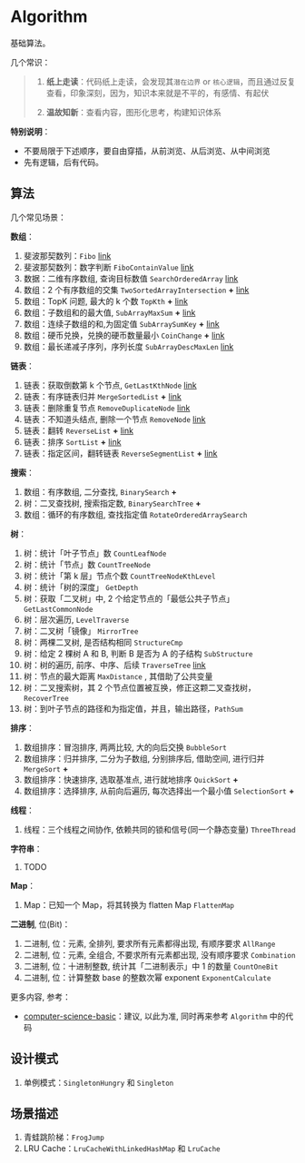 # Algorithm

基础算法。

几个常识：

> 1. **纸上走读**：代码纸上走读，会发现其`潜在边界` or `核心逻辑`，而且通过反复查看，印象深刻，因为，知识本来就是不平的，有感情、有起伏
> 
> 2. **温故知新**：查看内容，图形化思考，构建知识体系

**特别说明**：

* 不要局限于下述顺序，要自由穿插，从前浏览、从后浏览、从中间浏览
* 先有逻辑，后有代码。

## 算法

几个常见场景：

**数组**：

1. 斐波那契数列：`Fibo` [link](src/main/java/top/ningg/algo/array/Fibo.java)
2. 斐波那契数列：数字判断 `FiboContainValue` [link](src/main/java/top/ningg/algo/array/FiboContainValue.java)
3. 数据：二维有序数组, 查询目标数值 `SearchOrderedArray` [link](src/main/java/top/ningg/algo/array/SearchOrderedArray.java)
4. 数组：2 个有序数组的交集 `TwoSortedArrayIntersection` **+** [link](src/main/java/top/ningg/algo/array/TwoSortedArrayIntersection.java) 
5. 数组：TopK 问题, 最大的 k 个数 `TopKth` **+** [link](src/main/java/top/ningg/algo/array/TopKth.java)
6. 数组：子数组和的最大值, `SubArrayMaxSum` **+** [link](src/main/java/top/ningg/algo/array/SubArrayMaxSum.java)
7. 数组：连续子数组的和,为固定值 `SubArraySumKey` **+** [link](src/main/java/top/ningg/algo/array/SubArraySumKey.java)
8. 数组：硬币兑换，兑换的硬币数量最小 `CoinChange` **+** [link](src/main/java/top/ningg/algo/array/CoinChange.java)
9. 数组：最长递减子序列，序列长度 `SubArrayDescMaxLen` [link](src/main/java/top/ningg/algo/array/SubArrayDescMaxLen.java)

**链表**：

1. 链表：获取倒数第 k 个节点, `GetLastKthNode` [link](src/main/java/top/ningg/algo/list/GetLastKthNode.java)
2. 链表：有序链表归并 `MergeSortedList` **+** [link](src/main/java/top/ningg/algo/list/MergeSortedList.java)
3. 链表：删除重复节点 `RemoveDuplicateNode` [link](src/main/java/top/ningg/algo/list/RemoveDuplicateNode.java)
4. 链表：不知道头结点, 删除一个节点 `RemoveNode` [link](src/main/java/top/ningg/algo/list/RemoveNode.java)
5. 链表：翻转 `ReverseList` **+** [link](src/main/java/top/ningg/algo/list/ReverseList.java)
6. 链表：排序 `SortList` **+** [link](src/main/java/top/ningg/algo/list/SortList.java)
7. 链表：指定区间，翻转链表 `ReverseSegmentList` **+** [link](src/main/java/top/ningg/algo/list/ReverseSegmentList.java)

**搜索**：

1. 数组：有序数组, 二分查找, `BinarySearch` **+**
2. 树：二叉查找树, 搜索指定数, `BinarySearchTree` **+**
3. 数组：循环的有序数组, 查找指定值 `RotateOrderedArraySearch`

**树**：

1. 树：统计「叶子节点」数 `CountLeafNode`
2. 树：统计「节点」数 `CountTreeNode`
3. 树：统计「第 k 层」节点个数 `CountTreeNodeKthLevel`
4. 树：统计「树的深度」 `GetDepth`
5. 树：获取「二叉树」中, 2 个给定节点的「最低公共子节点」 `GetLastCommonNode`
6. 树：层次遍历, `LevelTraverse`
7. 树：二叉树「镜像」 `MirrorTree`
8. 树：两棵二叉树, 是否结构相同 `StructureCmp`
9. 树：给定 2 棵树 A 和 B, 判断 B 是否为 A 的子结构 `SubStructure`
10. 树：树的遍历, 前序、中序、后续 `TraverseTree` [link](src/main/java/top/ningg/algo/tree/TraverseTree.java)
11. 树：节点的最大距离 `MaxDistance` , 其借助了公共变量
12. 树：二叉搜索树，其 2 个节点位置被互换，修正这颗二叉查找树，`RecoverTree`
13. 树：到叶子节点的路径和为指定值，并且，输出路径，`PathSum`

**排序**：

1. 数组排序：冒泡排序, 两两比较, 大的向后交换 `BubbleSort`
2. 数组排序：归并排序, 二分为子数组, 分别排序后, 借助空间, 进行归并 `MergeSort` **+**
3. 数组排序：快速排序, 选取基准点, 进行就地排序 `QuickSort` **+**
4. 数组排序：选择排序, 从前向后遍历, 每次选择出一个最小值 `SelectionSort` **+**


**线程**：

1. 线程：三个线程之间协作, 依赖共同的锁和信号(同一个静态变量) `ThreeThread`


**字符串**：

1. TODO


**Map**：

1. Map：已知一个 Map，将其转换为 flatten Map `FlattenMap`


**二进制**, 位(Bit)：

1. 二进制, 位：元素, 全排列, 要求所有元素都得出现, 有顺序要求 `AllRange`
2. 二进制, 位：元素, 全组合, 不要求所有元素都出现, 没有顺序要求 `Combination`
3. 二进制, 位：十进制整数, 统计其「二进制表示」中 1 的数量 `CountOneBit`
4. 二进制, 位：计算整数 base 的整数次幂 exponent `ExponentCalculate`



更多内容, 参考：

* [computer-science-basic](https://github.com/ningg/computer-science-basic)：建议, 以此为准, 同时再来参考 `Algorithm` 中的代码

## 设计模式

1. 单例模式：`SingletonHungry` 和 `Singleton`


## 场景描述

1. 青蛙跳阶梯：`FrogJump`
2. LRU Cache：`LruCacheWithLinkedHashMap` 和 `LruCache`
